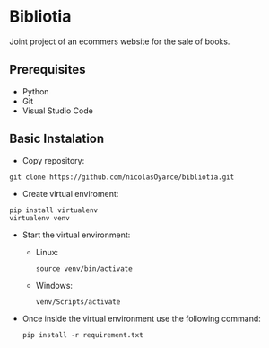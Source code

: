 # Bibliotia
Joint project of an ecommers website for the sale of books. 

## Prerequisites
  - Python
  - Git
  - Visual Studio Code

## Basic Instalation
  - Copy repository:
  ```
  git clone https://github.com/nicolasOyarce/bibliotia.git
  ```
  - Create virtual enviroment:
  ```
  pip install virtualenv
  virtualenv venv
  ```

  - Start the virtual environment:
    
      - Linux:
        ```
        source venv/bin/activate
        ```

      - Windows:
        ```
        venv/Scripts/activate
        ```
        
  - Once inside the virtual environment use the following command:
    ```
    pip install -r requirement.txt
    ```
